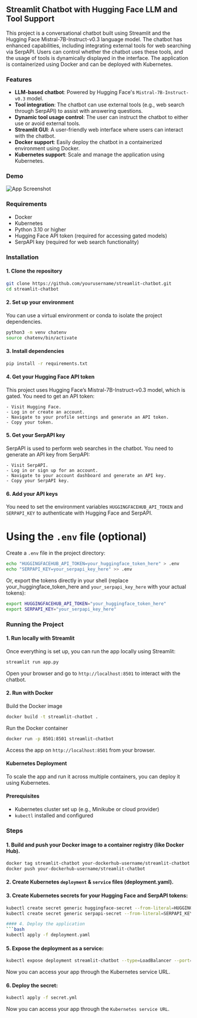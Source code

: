 ## Streamlit Chatbot with Hugging Face LLM and Tool Support

This project is a conversational chatbot built using Streamlit and the Hugging Face Mistral-7B-Instruct-v0.3 language model. The chatbot has enhanced capabilities, including integrating external tools for web searching via SerpAPI. Users can control whether the chatbot uses these tools, and the usage of tools is dynamically displayed in the interface. The application is containerized using Docker and can be deployed with Kubernetes.

### Features

- **LLM-based chatbot**: Powered by Hugging Face's `Mistral-7B-Instruct-v0.3` model.
- **Tool integration**: The chatbot can use external tools (e.g., web search through SerpAPI) to assist with answering questions.
- **Dynamic tool usage control**: The user can instruct the chatbot to either use or avoid external tools.
- **Streamlit GUI**: A user-friendly web interface where users can interact with the chatbot.
- **Docker support**: Easily deploy the chatbot in a containerized environment using Docker.
- **Kubernetes support**: Scale and manage the application using Kubernetes.

### Demo

![App Screenshot](screenshot.png)

### Requirements

- Docker
- Kubernetes
- Python 3.10 or higher
- Hugging Face API token (required for accessing gated models)
- SerpAPI key (required for web search functionality)

### Installation

#### 1. Clone the repository
```bash
git clone https://github.com/yourusername/streamlit-chatbot.git
cd streamlit-chatbot
```
#### 2. Set up your environment
You can use a virtual environment or conda to isolate the project dependencies.
```bash
python3 -m venv chatenv
source chatenv/bin/activate
```
#### 3. Install dependencies
```bash
pip install -r requirements.txt
```

#### 4. Get your Hugging Face API token
This project uses Hugging Face’s Mistral-7B-Instruct-v0.3 model, which is gated. You need to get an API token:

	- Visit Hugging Face.
	- Log in or create an account.
	- Navigate to your profile settings and generate an API token.
	- Copy your token.

#### 5. Get your SerpAPI key
SerpAPI is used to perform web searches in the chatbot. You need to generate an API key from SerpAPI:

	- Visit SerpAPI.
	- Log in or sign up for an account.
	- Navigate to your account dashboard and generate an API key.
	- Copy your SerpAPI key.

#### 6. Add your API keys
You need to set the environment variables `HUGGINGFACEHUB_API_TOKEN` and `SERPAPI_KEY` to authenticate with Hugging Face and SerpAPI.
# Using the `.env` file (optional)
Create a `.env` file in the project directory:
```bash
echo "HUGGINGFACEHUB_API_TOKEN=your_huggingface_token_here" > .env
echo "SERPAPI_KEY=your_serpapi_key_here" >> .env
```
Or, export the tokens directly in your shell (replace your_huggingface_token_here and `your_serpapi_key_here` with your actual tokens):
```bash
export HUGGINGFACEHUB_API_TOKEN="your_huggingface_token_here"
export SERPAPI_KEY="your_serpapi_key_here"
```
         
### Running the Project
#### 1. Run locally with Streamlit
Once everything is set up, you can run the app locally using Streamlit:
```bash
streamlit run app.py
```
Open your browser and go to `http://localhost:8501` to interact with the chatbot.
       
#### 2. Run with Docker
Build the Docker image
```bash
docker build -t streamlit-chatbot .
```
Run the Docker container
```bash
docker run -p 8501:8501 streamlit-chatbot
```
Access the app on `http://localhost:8501` from your browser.
       
#### Kubernetes Deployment
To scale the app and run it across multiple containers, you can deploy it using Kubernetes.

#### Prerequisites
- Kubernetes cluster set up (e.g., Minikube or cloud provider)
- `kubectl` installed and configured

### Steps
#### 1. Build and push your Docker image to a container registry (like Docker Hub).
```bash
docker tag streamlit-chatbot your-dockerhub-username/streamlit-chatbot
docker push your-dockerhub-username/streamlit-chatbot
```
#### 2. Create Kubernetes `deployment` & `service` files (deployment.yaml).
#### 3. Create Kubernetes secrets for your Hugging Face and SerpAPI tokens:
```bash
kubectl create secret generic huggingface-secret --from-literal=HUGGINGFACEHUB_API_TOKEN=your_huggingface_token_here
kubectl create secret generic serpapi-secret --from-literal=SERPAPI_KEY=your_serpapi_key_here

#### 4. Deploy the application
```bash
kubectl apply -f deployment.yaml
```             
#### 5. Expose the deployment as a service:
```bash
kubectl expose deployment streamlit-chatbot --type=LoadBalancer --port=80 --target-port=8501
``` 
Now you can access your app through the Kubernetes service URL.
#### 6. Deploy the secret:
```bash
kubectl apply -f secret.yml
``` 
Now you can access your app through the `Kubernetes service URL`.





